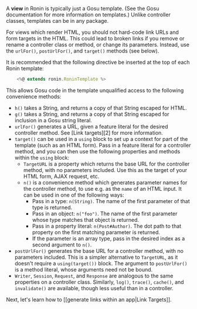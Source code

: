 A **view** in Ronin is typically just a Gosu template. (See the Gosu
documentation for more information on templates.) Unlike controller classes,
templates can be in any package.

For views which render HTML, you should not hard-code link URLs and form
targets in the HTML. This could lead to broken links if you remove or rename a
controller class or method, or change its parameters. Instead, use the
`urlFor()`, `postUrlFor()`, and `target()` methods (see below).

It is recommended that the following directive be inserted at the top of each
Ronin template:

```js
    <%@ extends ronin.RoninTemplate %>
```

This allows Gosu code in the template unqualified access to the following
convenience methods:

  * `h()` takes a String, and returns a copy of that String escaped for HTML.
  * `g()` takes a String, and returns a copy of that String escaped for inclusion in a Gosu string literal.
  * `urlFor()` generates a URL, given a feature literal for the desired controller method. See [Link targets][2] for more information.
  * `target()` can be used in a `using` block to set up a context for part of the template (such as an HTML form). Pass in a feature literal for a controller method, and you can then use the following properties and methods within the `using` block:
    * `TargetURL` is a property which returns the base URL for the controller method, with no parameters included. Use this as the target of your HTML form, AJAX request, etc.
    * `n()` is a convenience method which generates parameter names for the controller method, to use e.g. as the `name` of an HTML input. It can be used in one of the following ways:
      * Pass in a type: `n(String)`. The name of the first parameter of that type is returned.
      * Pass in an object: `n("foo")`. The name of the first parameter whose type matches that object is returned.
      * Pass in a property literal: `n(Post#Author)`. The dot path to that property on the first matching parameter is returned.
      * If the parameter is an array type, pass in the desired index as a second argument to `n()`.
  * `postUrlFor()` generates the base URL for a controller method, with no parameters included. This is a simpler alternative to `TargetURL`, as it doesn't require a `using(target())` block. The argument to `postUrlFor()` is a
method literal, whose arguments need not be bound.
  * `Writer`, `Session`, `Request`, and `Response` are analogous to the same properties on a controller class. Similarly, `log()`, `trace()`, `cache()`, and `invalidate()` are available, though less useful than in a controller.

Next, let's learn how to [[generate links within an app|Link Targets]].
